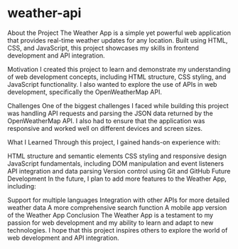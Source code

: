 # weather-api
About the Project
The Weather App is a simple yet powerful web application that provides real-time weather updates for any location. Built using HTML, CSS, and JavaScript, this project showcases my skills in frontend development and API integration.

Motivation
I created this project to learn and demonstrate my understanding of web development concepts, including HTML structure, CSS styling, and JavaScript functionality. I also wanted to explore the use of APIs in web development, specifically the OpenWeatherMap API.

Challenges
One of the biggest challenges I faced while building this project was handling API requests and parsing the JSON data returned by the OpenWeatherMap API. I also had to ensure that the application was responsive and worked well on different devices and screen sizes.

What I Learned
Through this project, I gained hands-on experience with:

HTML structure and semantic elements
CSS styling and responsive design
JavaScript fundamentals, including DOM manipulation and event listeners
API integration and data parsing
Version control using Git and GitHub
Future Development
In the future, I plan to add more features to the Weather App, including:

Support for multiple languages
Integration with other APIs for more detailed weather data
A more comprehensive search function
A mobile app version of the Weather App
Conclusion
The Weather App is a testament to my passion for web development and my ability to learn and adapt to new technologies. I hope that this project inspires others to explore the world of web development and API integration.
